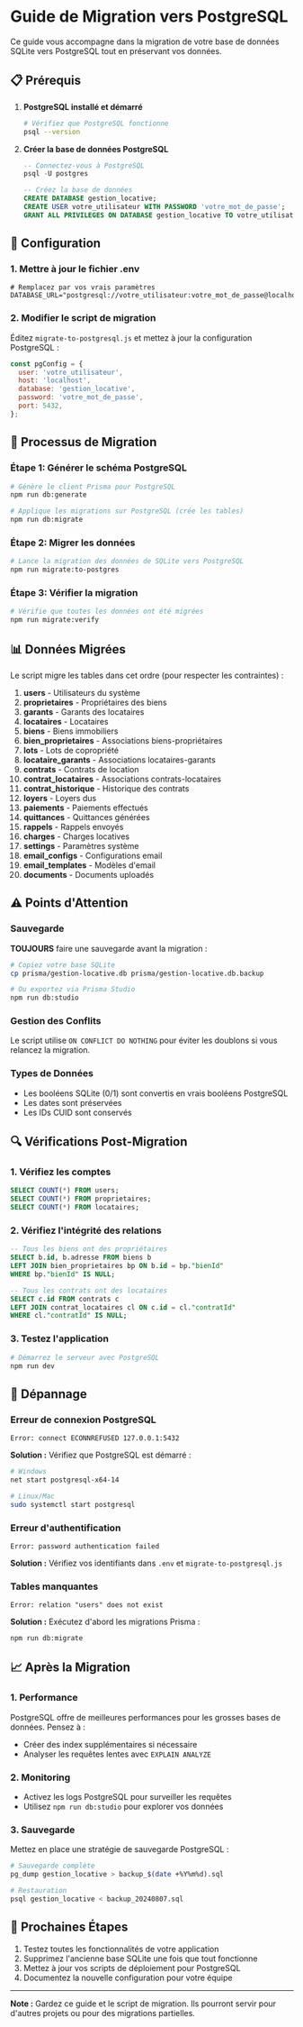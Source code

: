 # Guide de Migration vers PostgreSQL

Ce guide vous accompagne dans la migration de votre base de données SQLite vers PostgreSQL tout en préservant vos données.

## 📋 Prérequis

1. **PostgreSQL installé et démarré**
   ```bash
   # Vérifiez que PostgreSQL fonctionne
   psql --version
   ```

2. **Créer la base de données PostgreSQL**
   ```sql
   -- Connectez-vous à PostgreSQL
   psql -U postgres
   
   -- Créez la base de données
   CREATE DATABASE gestion_locative;
   CREATE USER votre_utilisateur WITH PASSWORD 'votre_mot_de_passe';
   GRANT ALL PRIVILEGES ON DATABASE gestion_locative TO votre_utilisateur;
   ```

## 🔧 Configuration

### 1. Mettre à jour le fichier .env

```env
# Remplacez par vos vrais paramètres
DATABASE_URL="postgresql://votre_utilisateur:votre_mot_de_passe@localhost:5432/gestion_locative"
```

### 2. Modifier le script de migration

Éditez `migrate-to-postgresql.js` et mettez à jour la configuration PostgreSQL :

```javascript
const pgConfig = {
  user: 'votre_utilisateur',
  host: 'localhost',
  database: 'gestion_locative',
  password: 'votre_mot_de_passe',
  port: 5432,
};
```

## 🚀 Processus de Migration

### Étape 1: Générer le schéma PostgreSQL

```bash
# Génère le client Prisma pour PostgreSQL
npm run db:generate

# Applique les migrations sur PostgreSQL (crée les tables)
npm run db:migrate
```

### Étape 2: Migrer les données

```bash
# Lance la migration des données de SQLite vers PostgreSQL
npm run migrate:to-postgres
```

### Étape 3: Vérifier la migration

```bash
# Vérifie que toutes les données ont été migrées
npm run migrate:verify
```

## 📊 Données Migrées

Le script migre les tables dans cet ordre (pour respecter les contraintes) :

1. **users** - Utilisateurs du système
2. **proprietaires** - Propriétaires des biens
3. **garants** - Garants des locataires
4. **locataires** - Locataires
5. **biens** - Biens immobiliers
6. **bien_proprietaires** - Associations biens-propriétaires
7. **lots** - Lots de copropriété
8. **locataire_garants** - Associations locataires-garants
9. **contrats** - Contrats de location
10. **contrat_locataires** - Associations contrats-locataires
11. **contrat_historique** - Historique des contrats
12. **loyers** - Loyers dus
13. **paiements** - Paiements effectués
14. **quittances** - Quittances générées
15. **rappels** - Rappels envoyés
16. **charges** - Charges locatives
17. **settings** - Paramètres système
18. **email_configs** - Configurations email
19. **email_templates** - Modèles d'email
20. **documents** - Documents uploadés

## ⚠️ Points d'Attention

### Sauvegarde

**TOUJOURS** faire une sauvegarde avant la migration :

```bash
# Copiez votre base SQLite
cp prisma/gestion-locative.db prisma/gestion-locative.db.backup

# Ou exportez via Prisma Studio
npm run db:studio
```

### Gestion des Conflits

Le script utilise `ON CONFLICT DO NOTHING` pour éviter les doublons si vous relancez la migration.

### Types de Données

- Les booléens SQLite (0/1) sont convertis en vrais booléens PostgreSQL
- Les dates sont préservées
- Les IDs CUID sont conservés

## 🔍 Vérifications Post-Migration

### 1. Vérifiez les comptes

```sql
SELECT COUNT(*) FROM users;
SELECT COUNT(*) FROM proprietaires;
SELECT COUNT(*) FROM locataires;
```

### 2. Vérifiez l'intégrité des relations

```sql
-- Tous les biens ont des propriétaires
SELECT b.id, b.adresse FROM biens b 
LEFT JOIN bien_proprietaires bp ON b.id = bp."bienId" 
WHERE bp."bienId" IS NULL;

-- Tous les contrats ont des locataires
SELECT c.id FROM contrats c 
LEFT JOIN contrat_locataires cl ON c.id = cl."contratId" 
WHERE cl."contratId" IS NULL;
```

### 3. Testez l'application

```bash
# Démarrez le serveur avec PostgreSQL
npm run dev
```

## 🐛 Dépannage

### Erreur de connexion PostgreSQL

```
Error: connect ECONNREFUSED 127.0.0.1:5432
```

**Solution :** Vérifiez que PostgreSQL est démarré :
```bash
# Windows
net start postgresql-x64-14

# Linux/Mac
sudo systemctl start postgresql
```

### Erreur d'authentification

```
Error: password authentication failed
```

**Solution :** Vérifiez vos identifiants dans `.env` et `migrate-to-postgresql.js`

### Tables manquantes

```
Error: relation "users" does not exist
```

**Solution :** Exécutez d'abord les migrations Prisma :
```bash
npm run db:migrate
```

## 📈 Après la Migration

### 1. Performance

PostgreSQL offre de meilleures performances pour les grosses bases de données. Pensez à :

- Créer des index supplémentaires si nécessaire
- Analyser les requêtes lentes avec `EXPLAIN ANALYZE`

### 2. Monitoring

- Activez les logs PostgreSQL pour surveiller les requêtes
- Utilisez `npm run db:studio` pour explorer vos données

### 3. Sauvegarde

Mettez en place une stratégie de sauvegarde PostgreSQL :

```bash
# Sauvegarde complète
pg_dump gestion_locative > backup_$(date +%Y%m%d).sql

# Restauration
psql gestion_locative < backup_20240807.sql
```

## 🎯 Prochaines Étapes

1. Testez toutes les fonctionnalités de votre application
2. Supprimez l'ancienne base SQLite une fois que tout fonctionne
3. Mettez à jour vos scripts de déploiement pour PostgreSQL
4. Documentez la nouvelle configuration pour votre équipe

---

**Note :** Gardez ce guide et le script de migration. Ils pourront servir pour d'autres projets ou pour des migrations partielles.
